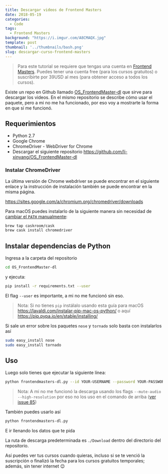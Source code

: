 ```yaml
---
title: Descargar videos de Frontend Masters
date: 2018-05-19
categories:
  - Code
tags: 
  - Frontend Masters
background: "https://i.imgur.com/A8CMAQX.jpg"
template: post
thumbnail: '../thumbnails/bash.png'
slug: descargar-curso-frontend-masters
---
```


> Para este tutorial se requiere que tengas una cuenta en [Frontend Masters](https://frontendmasters.com). Puedes tener una cuenta free (para los cursos gratuitos) o suscribirte por 39USD al mes (para obtener acceso a todos los cursos).

Existe un repo en Github llamado [OS_FrontendMaster-dl](https://github.com/li-xinyang/OS_FrontendMaster-dl) que sirve para descargar los videos. En el mismo repositorio se describe cómo usar el paquete, pero a mi no me ha funcionado, por eso voy a mostrarte la forma en que sí me funcionó.

## Requerimientos

- Python 2.7
- Google Chrome
- ChromeDriver - WebDriver for Chrome
- Descargar el siguiente repositorio https://github.com/li-xinyang/OS_FrontendMaster-dl

### Instalar ChromeDriver

La última versión de Chrome webdriver se puede encontrar en el siguiente enlace y la instrucción de instalación también se puede encontrar en la misma página.

https://sites.google.com/a/chromium.org/chromedriver/downloads

Para macOS puedes instalarlo de la siguiente manera sin necesidad de [cambiar el `PATH` manualmente](https://lavaldi.com/cambiar-varieble-entorno-path/):

```bash
brew tap caskroom/cask
brew cask install chromedriver
```

## Instalar dependencias de Python

Ingresa a la carpeta del repositorio

```bash
cd OS_FrontendMaster-dl
```

y ejecuta:

```bash
pip install -r requirements.txt --user
```

El flag `--user` es importante, a mi no me funcionó sin eso.

> Nota: Si no tienes `pip` instálalo usando esta guía para macOS https://lavaldi.com/instalar-pip-mac-os-python/ o aquí https://pip.pypa.io/en/stable/installing/

Si sale un error sobre los paquetes `nose` y `tornado` solo basta con instalarlos así

```bash
sudo easy_install nose
sudo easy_install tornado
```

## Uso

Luego solo tienes que ejecutar la siguiente línea:

```bash
python frontendmasters-dl.py --id YOUR-USERNAME --password YOUR-PASSWORD --course COURSE-ID
```

> Nota: A mi no me funcionó la descarga usando los flags `--mute-audio --high-resolution` por eso no los uso en el comando de arriba ([ver issue 85](https://github.com/li-xinyang/OS_FrontendMaster-dl/issues/85))

También puedes usarlo así

```bash
python frontendmasters-dl.py
```

E ir llenando los datos que te pida

La ruta de descarga predeterminada es `./Download` dentro del directorio del repositorio.

Así puedes ver tus cursos cuando quieras, incluso si se te venció la suscripción o finalizó la fecha para los cursos gratuitos temporales; además, sin tener internet 😉
